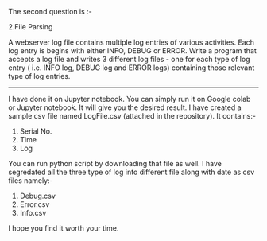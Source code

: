 The second question is :-

2.File Parsing

A webserver log file contains multiple log entries of various activities. Each log entry is begins with
either
INFO, DEBUG or ERROR. Write a program that accepts a log file and writes 3 different log files - one
for each type of log entry ( i.e. INFO log, DEBUG log and ERROR logs) containing those relevant type
of log entries.

-------------------------------------------------------------------------------------------------------

I have done it on Jupyter notebook. You can simply run it on Google colab or Jupyter notebook. It will give you the desired result.
I have created a sample csv file named LogFile.csv (attached in the repository). It contains:-
1. Serial No.
2. Time
3. Log

You can run python script by downloading that file as well. I have segredated all the three type of log into different file along with date as csv files namely:-
1. Debug.csv
2. Error.csv
3. Info.csv

I hope you find it worth your time.
